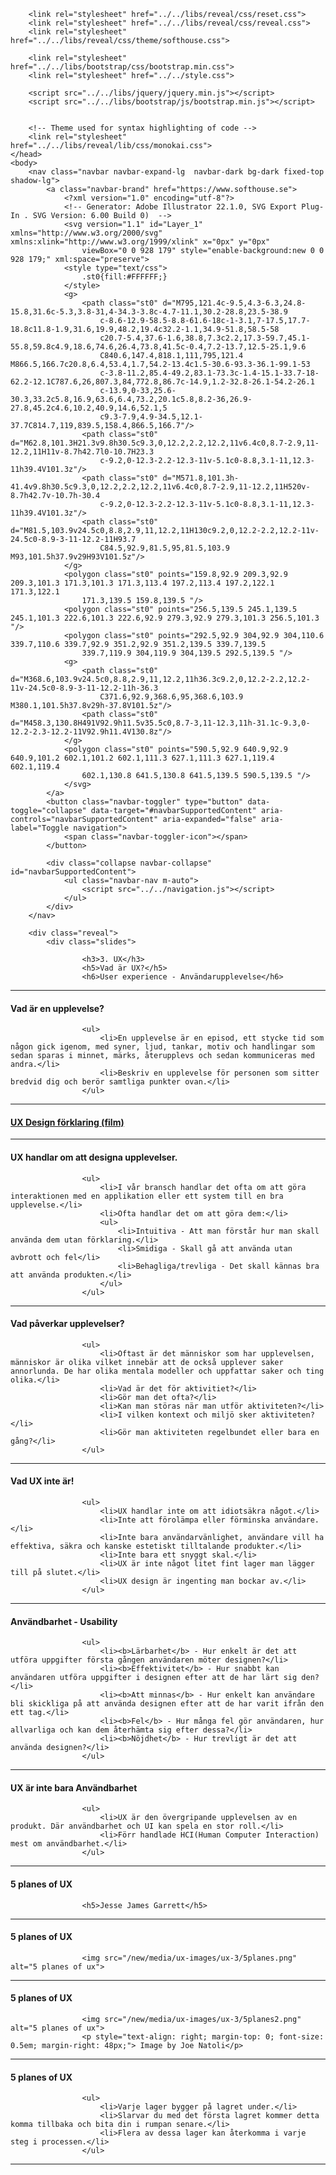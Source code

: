 <!doctype html>
<html>
	<head>
		<title>3.UX - User Experience</title>
		<meta charset="utf-8">
		<meta name="robots" content="noindex, nofollow">
		<meta name="viewport" content="width=device-width, initial-scale=1.0, maximum-scale=1.0, user-scalable=no">

		<link rel="stylesheet" href="../../libs/reveal/css/reset.css">
		<link rel="stylesheet" href="../../libs/reveal/css/reveal.css">
		<link rel="stylesheet" href="../../libs/reveal/css/theme/softhouse.css">

		<link rel="stylesheet" href="../../libs/bootstrap/css/bootstrap.min.css">
		<link rel="stylesheet" href="../../style.css">

		<script src="../../libs/jquery/jquery.min.js"></script>
		<script src="../../libs/bootstrap/js/bootstrap.min.js"></script>


		<!-- Theme used for syntax highlighting of code -->
		<link rel="stylesheet" href="../../libs/reveal/lib/css/monokai.css">
	</head>
	<body>
		<nav class="navbar navbar-expand-lg  navbar-dark bg-dark fixed-top shadow-lg">
			<a class="navbar-brand" href="https://www.softhouse.se">
				<?xml version="1.0" encoding="utf-8"?>
				<!-- Generator: Adobe Illustrator 22.1.0, SVG Export Plug-In . SVG Version: 6.00 Build 0)  -->
				<svg version="1.1" id="Layer_1" xmlns="http://www.w3.org/2000/svg" xmlns:xlink="http://www.w3.org/1999/xlink" x="0px" y="0px"
					viewBox="0 0 928 179" style="enable-background:new 0 0 928 179;" xml:space="preserve">
				<style type="text/css">
					.st0{fill:#FFFFFF;}
				</style>
				<g>
					<path class="st0" d="M795,121.4c-9.5,4.3-6.3,24.8-15.8,31.6c-5.3,3.8-31,4-34.3-3.8c-4.7-11.1,30.2-28.8,23.5-38.9
						c-8.6-12.9-58.5-8.8-61.6-18c-1-3.1,7-17.5,17.7-18.8c11.8-1.9,31.6,19.9,48.2,19.4c32.2-1.1,34.9-51.8,58.5-58
						c20.7-5.4,37.6-1.6,38.8,7.3c2.2,17.3-59.7,45.1-55.8,59.8c4.9,18.6,74.6,26.4,73.8,41.5c-0.4,7.2-13.7,12.5-25.1,9.6
						C840.6,147.4,818.1,111,795,121.4 M866.5,166.7c20.8,6.4,53.4,1.7,54.2-13.4c1.5-30.6-93.3-36.1-99.1-53
						c-3.8-11.2,85.4-49.2,83.1-73.3c-1.4-15.1-33.7-18-62.2-12.1C787.6,26,807.3,84,772.8,86.7c-14.9,1.2-32.8-26.1-54.2-26.1
						c-13.9,0-33,25.6-30.3,33.2c5.8,16.9,63.6,6.4,73.2,20.1c5.8,8.2-36,26.9-27.8,45.2c4.6,10.2,40.9,14.6,52.1,5
						c9.3-7.9,4.9-34.5,12.1-37.7C814.7,119,839.5,158.4,866.5,166.7"/>
					<path class="st0" d="M62.8,101.3H21.3v9.8h30.5c9.3,0,12.2,2.2,12.2,11v6.4c0,8.7-2.9,11-12.2,11H11v-8.7h42.7l0-10.7H23.3
						c-9.2,0-12.3-2.2-12.3-11v-5.1c0-8.8,3.1-11,12.3-11h39.4V101.3z"/>
					<path class="st0" d="M571.8,101.3h-41.4v9.8h30.5c9.3,0,12.2,2.2,12.2,11v6.4c0,8.7-2.9,11-12.2,11H520v-8.7h42.7v-10.7h-30.4
						c-9.2,0-12.3-2.2-12.3-11v-5.1c0-8.8,3.1-11,12.3-11h39.4V101.3z"/>
					<path class="st0" d="M81.5,103.9v24.5c0,8.8,2.9,11,12.2,11H130c9.2,0,12.2-2.2,12.2-11v-24.5c0-8.9-3-11-12.2-11H93.7
						C84.5,92.9,81.5,95,81.5,103.9 M93,101.5h37.9v29H93V101.5z"/>
				</g>
				<polygon class="st0" points="159.8,92.9 209.3,92.9 209.3,101.3 171.3,101.3 171.3,113.4 197.2,113.4 197.2,122.1 171.3,122.1
					171.3,139.5 159.8,139.5 "/>
				<polygon class="st0" points="256.5,139.5 245.1,139.5 245.1,101.3 222.6,101.3 222.6,92.9 279.3,92.9 279.3,101.3 256.5,101.3 "/>
				<polygon class="st0" points="292.5,92.9 304,92.9 304,110.6 339.7,110.6 339.7,92.9 351.2,92.9 351.2,139.5 339.7,139.5
					339.7,119.9 304,119.9 304,139.5 292.5,139.5 "/>
				<g>
					<path class="st0" d="M368.6,103.9v24.5c0,8.8,2.9,11,12.2,11h36.3c9.2,0,12.2-2.2,12.2-11v-24.5c0-8.9-3-11-12.2-11h-36.3
						C371.6,92.9,368.6,95,368.6,103.9 M380.1,101.5h37.8v29h-37.8V101.5z"/>
					<path class="st0" d="M458.3,130.8H491V92.9h11.5v35.5c0,8.7-3,11-12.3,11h-31.1c-9.3,0-12.2-2.3-12.2-11V92.9h11.4V130.8z"/>
				</g>
				<polygon class="st0" points="590.5,92.9 640.9,92.9 640.9,101.2 602.1,101.2 602.1,111.3 627.1,111.3 627.1,119.4 602.1,119.4
					602.1,130.8 641.5,130.8 641.5,139.5 590.5,139.5 "/>
				</svg>
			</a>
			<button class="navbar-toggler" type="button" data-toggle="collapse" data-target="#navbarSupportedContent" aria-controls="navbarSupportedContent" aria-expanded="false" aria-label="Toggle navigation">
				<span class="navbar-toggler-icon"></span>
			</button>

			<div class="collapse navbar-collapse" id="navbarSupportedContent">
				<ul class="navbar-nav m-auto">
					<script src="../../navigation.js"></script>
				</ul>
			</div>
		</nav>

		<div class="reveal">
			<div class="slides">

					<h3>3. UX</h3>
					<h5>Vad är UX?</h5>
					<h6>User experience - Användarupplevelse</h6>

---


#### Vad är en upplevelse?</h4>
					<ul>
						<li>En upplevelse är en episod, ett stycke tid som någon gick igenom, med syner, ljud, tankar, motiv och handlingar som sedan sparas i minnet, märks, återupplevs och sedan kommuniceras med andra.</li>
						<li>Beskriv en upplevelse för personen som sitter bredvid dig och berör samtliga punkter ovan.</li>
					</ul>

---


#### <a href="https://www.interaction-design.org/literature/topics/ux-design">UX Design förklaring (film)</a></h4>

---


#### UX handlar om att designa upplevelser.</h4>
					<ul>
						<li>I vår bransch handlar det ofta om att göra interaktionen med en applikation eller ett system till en bra upplevelse.</li>
						<li>Ofta handlar det om att göra dem:</li>
						<ul>
							<li>Intuitiva - Att man förstår hur man skall använda dem utan förklaring.</li>
							<li>Smidiga - Skall gå att använda utan avbrott och fel</li>
							<li>Behagliga/trevliga - Det skall kännas bra att använda produkten.</li>
						</ul>
					</ul>

---


#### Vad påverkar upplevelser?</h4>
					<ul>
						<li>Oftast är det människor som har upplevelsen, människor är olika vilket innebär att de också upplever saker annorlunda. De har olika mentala modeller och uppfattar saker och ting olika.</li>
						<li>Vad är det för aktivitiet?</li>
						<li>Gör man det ofta?</li>
						<li>Kan man störas när man utför aktiviteten?</li>
						<li>I vilken kontext och miljö sker aktiviteten?</li>
						<li>Gör man aktiviteten regelbundet eller bara en gång?</li>
					</ul>

---


#### Vad UX inte är!</h4>
					<ul>
						<li>UX handlar inte om att idiotsäkra något.</li>
						<li>Inte att förolämpa eller förminska användare.</li>
						<li>Inte bara användarvänlighet, användare vill ha effektiva, säkra och kanske estetiskt tilltalande produkter.</li>
						<li>Inte bara ett snyggt skal.</li>
						<li>UX är inte något litet fint lager man lägger till på slutet.</li>
						<li>UX design är ingenting man bockar av.</li>
					</ul>

---


#### Användbarhet - Usability</h4>
					<ul>
						<li><b>Lärbarhet</b> - Hur enkelt är det att utföra uppgifter första gången användaren möter designen?</li>
						<li><b>Effektivitet</b> - Hur snabbt kan användaren utföra uppgifter i designen efter att de har lärt sig den?</li>
						<li><b>Att minnas</b> - Hur enkelt kan användare bli skickliga på att använda designen efter att de har varit ifrån den ett tag.</li>
						<li><b>Fel</b> - Hur många fel gör användaren, hur allvarliga och kan dem återhämta sig efter dessa?</li>
						<li><b>Nöjdhet</b> - Hur trevligt är det att använda designen?</li>
					</ul>

---


#### UX är inte bara Användbarhet</h4>
					<ul>
						<li>UX är den övergripande upplevelsen av en produkt. Där användbarhet och UI kan spela en stor roll.</li>
						<li>Förr handlade HCI(Human Computer Interaction) mest om användbarhet.</li>
					</ul>

---


#### 5 planes of UX</h4>
					<h5>Jesse James Garrett</h5>

---


#### 5 planes of UX</h4>
					<img src="/new/media/ux-images/ux-3/5planes.png" alt="5 planes of ux">

---


#### 5 planes of UX</h4>
					<img src="/new/media/ux-images/ux-3/5planes2.png" alt="5 planes of ux">
					<p style="text-align: right; margin-top: 0; font-size: 0.5em; margin-right: 48px;"> Image by Joe Natoli</p>

---


#### 5 planes of UX</h4>
					<ul>
						<li>Varje lager bygger på lagret under.</li>
						<li>Slarvar du med det första lagret kommer detta komma tillbaka och bita din i rumpan senare.</li>
						<li>Flera av dessa lager kan återkomma i varje steg i processen.</li>
					</ul>

---

